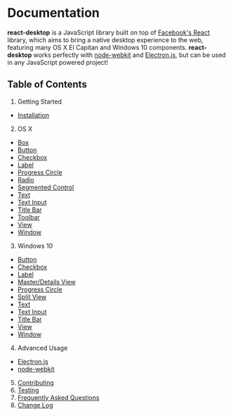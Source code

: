 # Documentation

**react-desktop** is a JavaScript library built on top of [Facebook's React](https://facebook.github.io/react/) library, 
which aims to bring a native desktop experience to the web, featuring many OS X El Capitan and Windows 10 components. 
**react-desktop** works perfectly with [node-webkit](http://nwjs.io) and [Electron.js](http://electron.atom.io), but 
can be used in any JavaScript powered project!

## Table of Contents

1. Getting Started
  * [Installation](/docs/getting-started/installation.md)
2. OS X
  * [Box](/docs/osx/box.md)
  * [Button](/docs/osx/button.md)
  * [Checkbox](/docs/osx/checkbox.md)
  * [Label](/docs/osx/label.md)
  * [Progress Circle](/docs/osx/progress-circle.md)
  * [Radio](/docs/osx/radio.md)
  * [Segmented Control](/docs/osx/segmented-control.md)
  * [Text](/docs/osx/text.md)
  * [Text Input](/docs/osx/text-input.md)
  * [Title Bar](/docs/osx/title-bar.md)
  * [Toolbar](/docs/osx/toolbar.md)
  * [View](/docs/osx/view.md)
  * [Window](/docs/osx/window.md)
3. Windows 10
  * [Button](/docs/windows/button.md)
  * [Checkbox](/docs/windows/checkbox.md)
  * [Label](/docs/windows/label.md)
  * [Master/Details View](/docs/windows/master-details-view.md)
  * [Progress Circle](/docs/windows/progress-circle.md)
  * [Split View](/docs/windows/split-view.md)
  * [Text](/docs/windows/text.md)
  * [Text Input](/docs/windows/text-input.md)
  * [Title Bar](/docs/windows/title-bar.md)
  * [View](/docs/windows/view.md)
  * [Window](/docs/windows/window.md)
4. Advanced Usage
 * [Electron.js](/docs/advanced-usage/electron-js.md)
 * [node-webkit](/docs/advanced-usage/node-webkit.md)
5. [Contributing](/CONTRIBUTING.md)
6. [Testing](/docs/testing.md)
7. [Frequently Asked Questions](/docs/faq.md)
8. [Change Log](/CHANGELOG.md)
